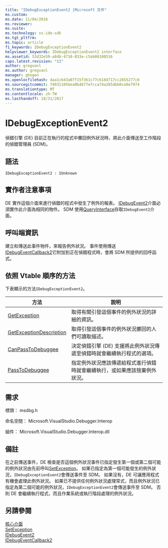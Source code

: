 ```yaml
---
title: "IDebugExceptionEvent2 |Microsoft 文件"
ms.custom: 
ms.date: 11/04/2016
ms.reviewer: 
ms.suite: 
ms.technology: vs-ide-sdk
ms.tgt_pltfrm: 
ms.topic: article
f1_keywords: IDebugExceptionEvent2
helpviewer_keywords: IDebugExceptionEvent2 interface
ms.assetid: 53d32e59-a84b-4710-833e-c5ab08100516
caps.latest.revision: "11"
author: gregvanl
ms.author: gregvanl
manager: ghogen
ms.openlocfilehash: 4aa1c643a07f15f361c77c618d717cc2655277c6
ms.sourcegitcommit: f40311056ea0b4677efcca74a285dbb0ce0e7974
ms.translationtype: MT
ms.contentlocale: zh-TW
ms.lasthandoff: 10/31/2017
---
```

# <a name="idebugexceptionevent2"></a>IDebugExceptionEvent2
偵錯引擎 (DE) 目前正在執行的程式中擲回例外狀況時，將此介面傳送至工作階段的偵錯管理員 (SDM)。  
  
## <a name="syntax"></a>語法  
  
```  
IDebugExceptionEvent2 : IUnknown  
```  
  
## <a name="notes-for-implementers"></a>實作者注意事項  
 DE 實作這個介面來進行偵錯的程式中發生了例外的報表。 [IDebugEvent2](../../../extensibility/debugger/reference/idebugevent2.md)介面必須實作此介面為相同的物件。 SDM 使用[QueryInterface](/cpp/atl/queryinterface)存取`IDebugEvent2`介面。  
  
## <a name="notes-for-callers"></a>呼叫端資訊  
 建立和傳送此事件物件，來報告例外狀況。 事件使用傳送[IDebugEventCallback2](../../../extensibility/debugger/reference/idebugeventcallback2.md)它附加到正在偵錯程式時，會將 SDM 所提供的回呼函式。  
  
## <a name="methods-in-vtable-order"></a>依照 Vtable 順序的方法  
 下表顯示的方法`IDebugExceptionEvent2`。  
  
|方法|說明|  
|------------|-----------------|  
|[GetException](../../../extensibility/debugger/reference/idebugexceptionevent2-getexception.md)|取得有關引發這個事件的例外狀況的詳細的資訊。|  
|[GetExceptionDescription](../../../extensibility/debugger/reference/idebugexceptionevent2-getexceptiondescription.md)|取得引發這個事件的例外狀況擲回的人們可讀取描述。|  
|[CanPassToDebuggee](../../../extensibility/debugger/reference/idebugexceptionevent2-canpasstodebuggee.md)|決定偵錯引擎 (DE) 支援將此例外狀況傳遞至偵錯時就會繼續執行程式的選項。|  
|[PassToDebuggee](../../../extensibility/debugger/reference/idebugexceptionevent2-passtodebuggee.md)|指定例外狀況應該傳遞給程式進行偵錯時就會繼續執行，或如果應該捨棄例外狀況。|  
  
## <a name="requirements"></a>需求  
 標頭： msdbg.h  
  
 命名空間： Microsoft.VisualStudio.Debugger.Interop  
  
 組件： Microsoft.VisualStudio.Debugger.Interop.dll  
  
## <a name="remarks"></a>備註  
 在之前傳送事件，DE 檢查是否這個例外狀況事件已指定發生第一個或第二個可能的例外狀況由先前呼叫[SetException](../../../extensibility/debugger/reference/idebugengine2-setexception.md)。 如果已指定為第一個可能發生的例外狀況，`IDebugExceptionEvent2`會傳送事件至 SDM。 如果沒有，DE 可讓應用程式有機會處理此例外狀況。 如果已不提供任何例外狀況處理常式，而且例外狀況已指定為第二個可能的例外狀況，`IDebugExceptionEvent2`會傳送事件至 SDM。 否則 DE 會繼續執行程式，而且作業系統或執行階段處理的例外狀況。  
  
## <a name="see-also"></a>另請參閱  
 [核心介面](../../../extensibility/debugger/reference/core-interfaces.md)   
 [SetException](../../../extensibility/debugger/reference/idebugengine2-setexception.md)   
 [IDebugEvent2](../../../extensibility/debugger/reference/idebugevent2.md)   
 [IDebugEventCallback2](../../../extensibility/debugger/reference/idebugeventcallback2.md)